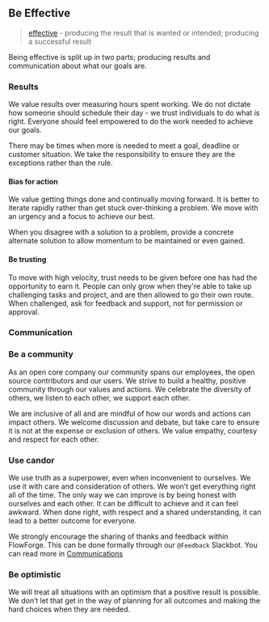 ## Be Effective

> [effective][effective-oxford] - producing the result that is wanted or intended; producing a successful result

[effective-oxford]: https://www.oxfordlearnersdictionaries.com/definition/english/effective

Being effective is split up in two parts; producing results and communication
about what our goals are.

### Results

We value results over measuring hours spent working. We do not dictate how
someone should schedule their day - we trust individuals to do what is right.
Everyone should feel empowered to do the work needed to achieve our goals.

There may be times when more is needed to meet a goal, deadline or customer
situation. We take the responsibility to ensure they are the exceptions rather
than the rule.

#### Bias for action

We value getting things done and continually moving forward. It is better to 
iterate rapidly rather than get stuck over-thinking a problem. We move with an
urgency and a focus to achieve our best.

When you disagree with a solution to a problem, provide a concrete alternate
solution to allow momentum to be maintained or even gained.

#### Be trusting

To move with high velocity, trust needs to be given before one has had the
opportunity to earn it. People can only grow when they're able to take up
challenging tasks and project, and are then allowed to go their own route. When
challenged, ask for feedback and support, not for permission or approval.

### Communication

### Be a community

As an open core company our community spans our employees, the open source
contributors and our users. We strive to build a healthy, positive community
through our values and actions. We celebrate the diversity of others, we listen
to each other, we support each other.

We are inclusive of all and are mindful of how our words and actions can impact
others. We welcome discussion and debate, but take care to ensure it is not at
the expense or exclusion of others. We value empathy, courtesy and respect for
each other.

### Use candor

We use truth as a superpower, even when inconvenient to ourselves. We use it
with care and consideration of others. We won’t get everything right all of the
time. The only way we can improve is by being honest with ourselves and each
other. It can be difficult to achieve and it can feel awkward. When done right, 
with respect and a shared understanding, it can lead to a better outcome for
everyone.

We strongly encourage the sharing of thanks and feedback within FlowForge. This
can be done formally through our `@Feedback` Slackbot. You can read more in
[Communications](./communication#feedback-%26-thanks)

### Be optimistic

We will treat all situations with an optimism that a positive result is
possible. We don’t let that get in the way of planning for all outcomes and
making the hard choices when they are needed.
